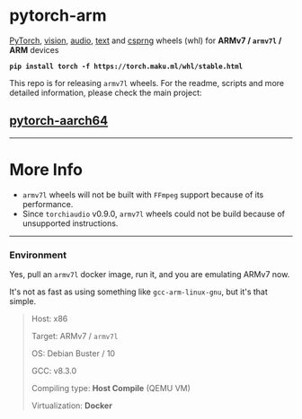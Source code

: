 # pytorch-arm

[PyTorch][1], [vision][2], [audio][3], [text][4] and [csprng][5] wheels (whl) for **ARMv7 / `armv7l` / ARM** devices

**`pip install torch -f https://torch.maku.ml/whl/stable.html`**

This repo is for releasing `armv7l` wheels.
For the readme, scripts and more detailed information, please check the main project: 

## **[pytorch-aarch64][6]**

---

# More Info

* `armv7l` wheels will not be built with `FFmpeg` support because of its performance.
* Since `torchiaudio` v0.9.0, `armv7l` wheels could not be build because of unsupported instructions.

---

### Environment

Yes, pull an `armv7l` docker image, run it, and you are emulating ARMv7 now.

It's not as fast as using something like `gcc-arm-linux-gnu`, but it's that simple.

> Host: x86
> 
> Target: ARMv7 / `armv7l`
> 
> OS: Debian Buster / 10
> 
> GCC: v8.3.0
> 
> Compiling type: **Host Compile** (QEMU VM)
> 
> Virtualization: **Docker**

[1]: https://github.com/pytorch/pytorch
[2]: https://github.com/pytorch/vision
[3]: https://github.com/pytorch/audio
[4]: https://github.com/pytorch/text
[5]: https://github.com/pytorch/csprng
[6]: https://github.com/KumaTea/pytorch-aarch64
